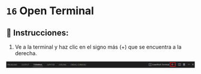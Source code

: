 # `16` Open Terminal

## 📝 Instrucciones:

1. Ve a la terminal y haz clic en el signo más (+) que se encuentra a la derecha.

![Terminal Nueva](../../assets/new-terminal.png)
